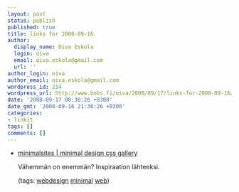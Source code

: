 ```yaml
---
layout: post
status: publish
published: true
title: links for 2008-09-16
author:
  display_name: Oiva Eskola
  login: oiva
  email: oiva.eskola@gmail.com
  url: ''
author_login: oiva
author_email: oiva.eskola@gmail.com
wordpress_id: 214
wordpress_url: http://www.bobs.fi/oiva/2008/09/17/links-for-2008-09-16/
date: '2008-09-17 00:30:26 +0300'
date_gmt: '2008-09-16 21:30:26 +0300'
categories:
- linkit
tags: []
comments: []
---
```

<ul class="delicious">
<li>
<div class="delicious-link"><a href="http://www.minimalsites.com/">minimalsites | minimal design css gallery</a></div></p>
<div class="delicious-extended">V&auml;hemm&auml;n on enemm&auml;n? Inspiraation l&auml;hteeksi.</div></p>
<div class="delicious-tags">(tags: <a href="http://delicious.com/oiva/webdesign">webdesign</a> <a href="http://delicious.com/oiva/minimal">minimal</a> <a href="http://delicious.com/oiva/web">web</a>)</div><br />
            </li></ul>
